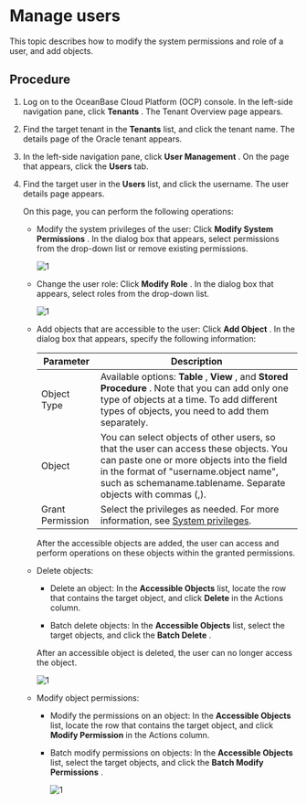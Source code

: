 Manage users
=================================

This topic describes how to modify the system permissions and role of a user, and add objects.

Procedure
------------------------------

1. Log on to the OceanBase Cloud Platform (OCP) console. In the left-side navigation pane, click **Tenants** . The Tenant Overview page appears.

2. Find the target tenant in the **Tenants** list, and click the tenant name. The details page of the Oracle tenant appears.

3. In the left-side navigation pane, click **User Management** . On the page that appears, click the **Users** tab.

4. Find the target user in the **Users** list, and click the username. The user details page appears.

   On this page, you can perform the following operations:
   * Modify the system privileges of the user: Click **Modify System Permissions** . In the dialog box that appears, select permissions from the drop-down list or remove existing permissions.
  
      ![1](https://help-static-aliyun-doc.aliyuncs.com/assets/img/en-US/5504306461/p383984.png)

   * Change the user role: Click **Modify Role** . In the dialog box that appears, select roles from the drop-down list.

      ![1](https://help-static-aliyun-doc.aliyuncs.com/assets/img/en-US/6504306461/p383985.png)

   * Add objects that are accessible to the user: Click **Add Object** . In the dialog box that appears, specify the following information:

     |    Parameter     |                                                                                                                         Description                                                                                                                          |
     |------------------|--------------------------------------------------------------------------------------------------------------------------------------------------------------------------------------------------------------------------------------------------------------|
     | Object Type      | Available options: **Table** , **View** , and **Stored Procedure** .  Note that you can add only one type of objects at a time. To add different types of objects, you need to add them separately.                                          |
     | Object           | You can select objects of other users, so that the user can access these objects.  You can paste one or more objects into the field in the format of "username.object name", such as schemaname.tablename. Separate objects with commas (,). |
     | Grant Permission | Select the privileges as needed. For more information, see [System privileges](../../15.appendix-2/11.list-of-system-permissions.md).                                                                                                                                 |

     After the accessible objects are added, the user can access and perform operations on these objects within the granted permissions.

   * Delete objects:

     * Delete an object: In the **Accessible Objects** list, locate the row that contains the target object, and click **Delete** in the Actions column.

     * Batch delete objects: In the **Accessible Objects** list, select the target objects, and click the **Batch Delete** .

     After an accessible object is deleted, the user can no longer access the object.

        ![1](https://help-static-aliyun-doc.aliyuncs.com/assets/img/en-US/6504306461/p383988.png)

   * Modify object permissions:

     * Modify the permissions on an object: In the **Accessible Objects** list, locate the row that contains the target object, and click **Modify Permission** in the Actions column.

     * Batch modify permissions on objects: In the **Accessible Objects** list, select the target objects, and click the **Batch Modify Permissions** .

        ![1](https://help-static-aliyun-doc.aliyuncs.com/assets/img/en-US/6504306461/p383989.png)
